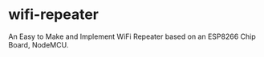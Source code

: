 # wifi-repeater
An Easy to Make and Implement WiFi Repeater based on an ESP8266 Chip Board, NodeMCU. 
